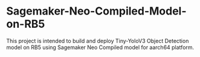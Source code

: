 # Sagemaker-Neo-Compiled-Model-on-RB5
This project is intended to build and deploy Tiny-YoloV3 Object Detection model on RB5 using Sagemaker Neo Compiled model for aarch64 platform.

